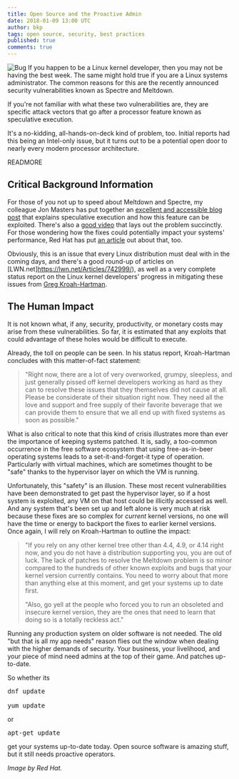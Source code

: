 ```yaml
---
title: Open Source and the Proactive Admin
date: 2018-01-09 13:00 UTC
author: bkp
tags: open source, security, best practices
published: true
comments: true
---
```


![Bug](blog/redhatbug.png) If you happen to be a Linux kernel developer, then you may not be having the best week. The same might hold true if you are a Linux systems administrator. The common reasons for this are the recently announced security vulnerabilities known as Spectre and Meltdown.

If you're not familiar with what these two vulnerabilities are, they are specific attack vectors that go after a processor feature  known as speculative execution.

It's a no-kidding, all-hands-on-deck kind of problem, too. Initial reports had this being an Intel-only issue, but it turns out to be a potential open door to nearly every modern processor architecture.

READMORE

## Critical Background Information

For those of you not up to speed about Meltdown and Spectre, my colleague Jon Masters has put together an [excellent and accessible blog post](https://www.redhat.com/en/blog/what-are-meltdown-and-spectre-here%E2%80%99s-what-you-need-know) that explains speculative execution and how this feature can be exploited. There's also a [good video](https://youtu.be/syAdX44pokE) that lays out the problem succinctly. For those wondering how the fixes could potentially impact your systems' performance, Red Hat has put [an article](https://access.redhat.com/articles/3307751) out about that, too.

Obviously, this is an issue that every Linux distribution must deal with in the coming days, and there's a good round-up of articles on [LWN.net]https://lwn.net/Articles/742999/), as well as a very complete status report on the Linux kernel developers' progress in mitigating these issues from [Greg Kroah-Hartman](http://www.kroah.com/log/blog/2018/01/06/meltdown-status/).

## The Human Impact

It is not known what, if any, security, productivity, or monetary costs may arise from these vulnerabilities. So far, it is estimated that any exploits that could advantage of these holes would be difficult to execute.

Already, the toll on people can be seen. In his status report, Kroah-Hartman concludes with this matter-of-fact statement:

<blockquote>"Right now, there are a lot of very overworked, grumpy, sleepless, and just generally pissed off kernel developers working as hard as they can to resolve these issues that they themselves did not cause at all. Please be considerate of their situation right now. They need all the love and support and free supply of their favorite beverage that we can provide them to ensure that we all end up with fixed systems as soon as possible."
</blockquote>

What is also critical to note that this kind of crisis illustrates more than ever the importance of keeping systems patched. It is, sadly, a too-common occurrence in the free software ecosystem that using free-as-in-beer operating systems leads to a set-it-and-forget-it type of operation. Particularly with virtual machines, which are sometimes thought to be "safe" thanks to the hypervisor layer on which the VM is running.

Unfortunately, this "safety" is an illusion. These most recent vulnerabilities have been demonstrated to get past the hypervisor layer, so if a host system is exploited, any VM on that host could be illicitly accessed as well. And any system that's been set up and left alone is very much at risk because these fixes are so complex for *current* kernel versions, no one will have the time or energy to backport the fixes to earlier kernel versions. Once again, I will rely on Kroah-Hartman to outline the impact:

<blockquote>"If you rely on any other kernel tree other than 4.4, 4.9, or 4.14 right now, and you do not have a distribution supporting you, you are out of luck. The lack of patches to resolve the Meltdown problem is so minor compared to the hundreds of other known exploits and bugs that your kernel version currently contains. You need to worry about that more than anything else at this moment, and get your systems up to date first.

"Also, go yell at the people who forced you to run an obsoleted and insecure kernel version, they are the ones that need to learn that doing so is a totally reckless act."
</blockquote>

Running any production system on older software is not needed. The old "but that is all my app needs" reason flies out the window when dealing with the higher demands of security. Your business, your livelihood, and your piece of mind need admins at the top of their game. And patches up-to-date.

So whether its

<pre>dnf update

yum update
</pre>

or

<pre>apt-get update
</pre>

get your systems up-to-date today. Open source software is amazing stuff, but it still needs proactive operators.

*Image by Red Hat.*
